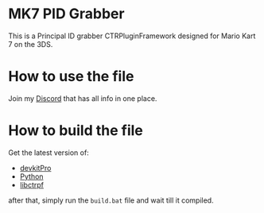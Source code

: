# MK7 PID Grabber
This is a Principal ID grabber CTRPluginFramework designed for Mario Kart 7 on the 3DS.

# How to use the file
Join my [Discord](https://discord.gg/8Gv4SY3A) that has all info in one place.

# How to build the file

Get the latest version of:
- [devkitPro](https://github.com/devkitPro/installer/releases)
- [Python](https://www.python.org/downloads/)
- [libctrpf](https://gitlab.com/thepixellizeross/ctrpluginframework/-/releases)

after that, simply run the `build.bat` file and wait till it compiled.
